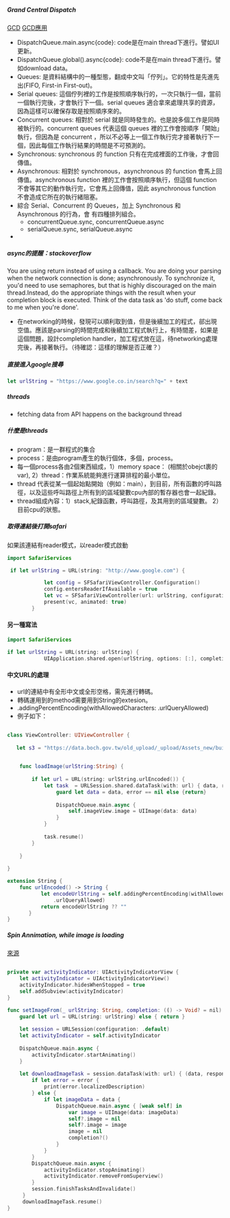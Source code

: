 ##### Grand Central Dispatch
[GCD](https://learnappmaking.com/grand-central-dispatch-swift/)
[GCD應用](https://franksios.medium.com/ios-gcd%E5%A4%9A%E5%9F%B7%E8%A1%8C%E7%B7%92%E7%9A%84%E8%AA%AA%E6%98%8E%E8%88%87%E6%87%89%E7%94%A8-c69a68d01da1)

- DispatchQueue.main.async{code}: code是在main thread下進行。譬如UI更新。
- DispatchQueue.global().async{code}: code不是在main thread下進行。譬如download data。
- Queues: 是資料結構中的一種型態，翻成中文叫「佇列」。它的特性是先進先出(FIFO, First-in First-out)。
- Serial queues: 這個佇列裡的工作是按照順序執行的，一次只執行一個，當前一個執行完後，才會執行下一個。serial queues 適合拿來處理共享的資源，因為這樣可以確保存取是按照順序來的。
- Concurrent queues: 相對於 serial 就是同時發生的。也是說多個工作是同時被執行的。concurrent queues 代表這個 queues 裡的工作會按順序「開始」執行，但因為是 concurrent ，所以不必等上一個工作執行完才接著執行下一個，因此每個工作執行結果的時間是不可預測的。
- Synchronous: synchronous 的 function 只有在完成裡面的工作後，才會回傳值。
- Asynchronous: 相對於 synchronous，asynchronous 的 function 會馬上回傳值。asynchronous function 裡的工作會按照順序執行，但這個 function 不會等其它的動作執行完，它會馬上回傳值，因此 asynchronous function 不會造成它所在的執行緒阻塞。
- 綜合 Serial、Concurrent 的 Queues，加上 Synchronous 和 Asynchronous 的行為，會 有四種排列組合。
  - concurrentQueue.sync, concurrentQueue.async
  - serialQueue.sync, serialQueue.async
-



##### async的提醒：stackoverflow
You are using return instead of using a callback. You are doing your parsing when the network connection is done; asynchronously.
To synchronize it, you'd need to use semaphores, but that is highly discouraged on the main thread.Instead, do the appropriate things with the result when your completion block is executed. Think of the data task as 'do stuff, come back to me when you're done'.
* 在networking的時候，發現可以順利取到值，但是後續加工的程式，郤出現空值。應該是parsing的時間完成和後續加工程式執行上，有時間差，如果是這個問題，設計completion handler，加工程式放在這，待networking處理完後，再接著執行。（待確認：這樣的理解是否正確？）

##### 直接進入google搜尋
```swift
let urlString = "https://www.google.co.in/search?q=" + text 
```

##### threads
- fetching data from API happens on the background thread

##### 什麼是threads
- program：是一群程式的集合
- process：是由program產生的執行個体，多個，process。
- 每一個process各由2個東西組成，1）memory space： (相關於obejct裹的var), 2）thread：作業系統能夠進行運算排程的最小單位。
- thread 代表從某一個起始點開始（例如：main），到目前，所有函數的呼叫路徑，以及這些呼叫路徑上所有到的區域變數cpu內部的暫存器也會一起紀錄。
- thread組成內容：1）stack,紀錄函數，呼叫路徑，及其用到的區域變數。 2）目前cpu的狀態。



##### 取得連結後打開safari
如果該連結有reader模式，以reader模式啟動
```swift
import SafariServices

 if let urlString = URL(string: "http://www.google.com") {

            let config = SFSafariViewController.Configuration()
            config.entersReaderIfAvailable = true
            let vc = SFSafariViewController(url: urlString, configuration: config)
            present(vc, animated: true)
        }

```

#### 另一種寫法
```swift
import SafariServices

if let urlString = URL(string: urlString) {
            UIApplication.shared.open(urlString, options: [:], completionHandler: nil)

```



#### 中文URL的處理
- url的連結中有全形中文或全形空格，需先進行轉碼。
- 轉碼運用到的method需要用到String的extesion。
- .addingPercentEncoding(withAllowedCharacters: .urlQueryAllowed)
- 例子如下：

```swift

class ViewController: UIViewController {
    
   let s3 = "https://data.boch.gov.tw/old_upload/_upload/Assets_new/building/1554/photo/B005 台北市 長老教會北投教堂 (直轄定)01.JPG"
    

    func loadImage(urlString:String) {
        
        if let url = URL(string: urlString.urlEncoded()) {
            let task  = URLSession.shared.dataTask(with: url) { data, respond, error in
                guard let data = data, error == nil else {return}
                
                DispatchQueue.main.async {
                    self.imageView.image = UIImage(data: data)
                }
            }
            
            task.resume()
        }
        
    }
    
}

extension String {
    func urlEncoded() -> String {
           let encodeUrlString = self.addingPercentEncoding(withAllowedCharacters:
               .urlQueryAllowed)
           return encodeUrlString ?? ""
       }
}

```

##### Spin Annimation, while image is loading
[來源](https://stackoverflow.com/questions/58263815/does-xcode-have-a-built-in-loading-animation-for-uiimageview)

```swift

private var activityIndicator: UIActivityIndicatorView {
    let activityIndicator = UIActivityIndicatorView()
    activityIndicator.hidesWhenStopped = true
    self.addSubview(activityIndicator)
}

func setImageFrom(_ urlString: String, completion: (() -> Void? = nil) ) {
    guard let url = URL(string: urlString) else { return }
    
    let session = URLSession(configuration: .default)
    let activityIndicator = self.activityIndicator
    
    DispatchQueue.main.async {
        activityIndicator.startAnimating()
    }
    
    let downloadImageTask = session.dataTask(with: url) { (data, response, error) in
        if let error = error {
            print(error.localizedDescription)
        } else {
            if let imageData = data {
                DispatchQueue.main.async { [weak self] in 
                    var image = UIImage(data: imageData)
                    self?.image = nil
                    self?.image = image
                    image = nil
                    completion?()
                }
            }
        }
        DispatchQueue.main.async {
            activityIndicator.stopAnimating()
            activityIndicator.removeFromSuperview()
        }
        session.finishTasksAndInvalidate()
     }
     downloadImageTask.resume()
} 

```
